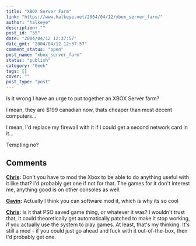 ```yaml
---
title: "XBOX Server Farm"
link: "https://www.halkeye.net/2004/04/12/xbox_server_farm/"
author: "halkeye"
description: ""
post_id: "55"
date: "2004/04/12 12:37:57"
date_gmt: "2004/04/12 12:37:57"
comment_status: "open"
post_name: "xbox_server_farm"
status: "publish"
category: "Geek"
tags: []
cover: ""
post_type: "post"
---
```


Is it wrong I have an urge to put together an XBOX Server farm?  

I mean, they are $199 canadian now, thats cheaper than most decent computers...

I mean, I'd replace my firewall with it if i could get a second network card in it...

Tempting no?

## Comments

**[Chris](#36 "2004-04-12 17:12:23"):** Don't you have to mod the Xbox to be able to do anything useful with it like that? I'd probably get one if not for that. The games for it don't interest me, anything good is on other consoles as well.

**[Gavin](#37 "2004-04-12 18:17:47"):** Actually I think you can software mod it, which is why its so cool

**[Chris](#38 "2004-04-13 04:05:24"):** Is it that PSO saved game thing, or whatever it was? I wouldn't trust that, it could theoretically get automatically patched to make it stop working, if you actually use the system to play games. At least, that's my thinking. It's still a mod - if you could just go ahead and fuck with it out-of-the-box, then I'd probably get one.

